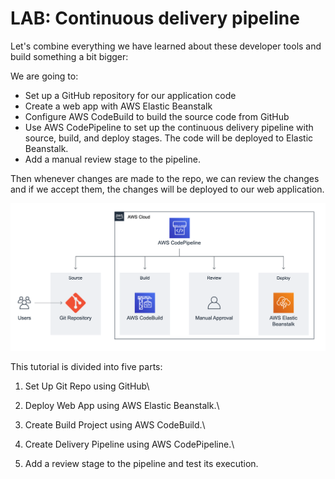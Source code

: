 # LAB: Continuous delivery pipeline

Let's combine everything we have learned about these developer tools and build something a bit bigger:

We are going to:

* Set up a GitHub repository for our application code
* Create a web app with AWS Elastic Beanstalk
* Configure AWS CodeBuild to build the source code from GitHub
* Use AWS CodePipeline to set up the continuous delivery pipeline with source, build, and deploy stages. The code will be deployed to Elastic Beanstalk.
* Add a manual review stage to the pipeline.

Then whenever changes are made to the repo, we can review the changes and if we accept them, the changes will be deployed to our web application.&#x20;

![Architecture](<../../../.gitbook/assets/image (34) (1).png>)



This tutorial is divided into five parts:

1. Set Up Git Repo using GitHub\

2. Deploy Web App using AWS Elastic Beanstalk.\

3. Create Build Project using AWS CodeBuild.\

4. Create Delivery Pipeline using AWS CodePipeline.\

5. Add a review stage to the pipeline and test its execution.
